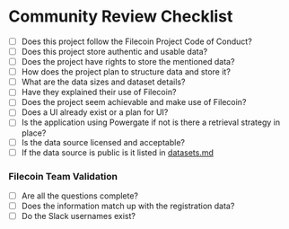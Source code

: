 # Community Review Checklist

- [ ] Does this project follow the Filecoin Project Code of Conduct?
- [ ] Does this project store authentic and usable data?
- [ ] Does the project have rights to store the mentioned data?
- [ ] How does the project plan to structure data and store it?
- [ ] What are the data sizes and dataset details?
- [ ] Have they explained their use of Filecoin?
- [ ] Does the project seem achievable and make use of Filecoin?
- [ ] Does a UI already exist or a plan for UI?
- [ ] Is the application using Powergate if not is there a retrieval strategy in place?
- [ ] Is the data source licensed and acceptable?
- [ ] If the data source is public is it listed in [datasets.md](datasets.md)

### Filecoin Team Validation

- [ ] Are all the questions complete?
- [ ] Does the information match up with the registration data?
- [ ] Do the Slack usernames exist?
